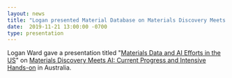 ```yaml
---
layout: news
title: "Logan presented Material Database on Materials Discovery Meets AI"
date:  2019-11-21 13:00:00 -0700
type: presentation
---
```

Logan Ward gave a presentation titled "[Materials Data and AI Efforts in the US](https://www.researchgate.net/publication/337497395_Materials_Data_and_AI_Efforts_in_the_US)" on [Materials Discovery Meets AI: Current Progress and Intensive Hands-on](https://www.eventbrite.com/e/materials-discovery-meets-ai-current-progress-and-intensive-hands-on-tickets-81246974889) in Australia.
